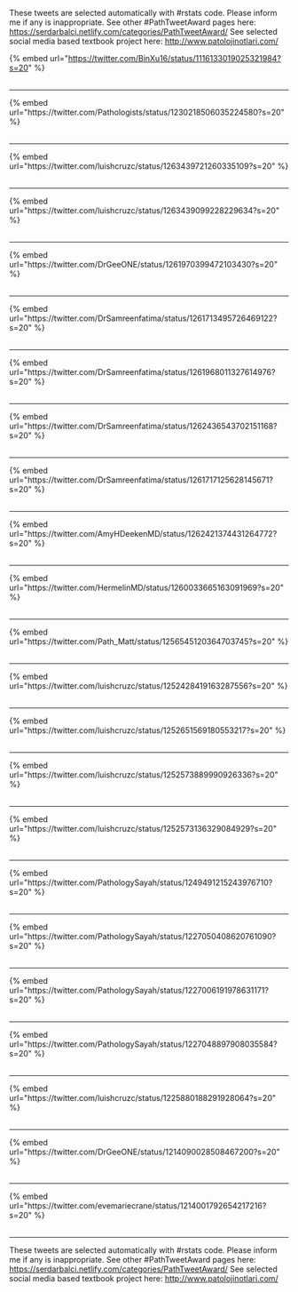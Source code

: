 

These tweets are selected automatically with #rstats code. Please inform me if any is inappropriate.
See other #PathTweetAward pages here: https://serdarbalci.netlify.com/categories/PathTweetAward/ 
See selected social media based textbook project here: http://www.patolojinotlari.com/

{% embed url="https://twitter.com/BinXu16/status/1116133019025321984?s=20" %}<br>
<br>
<hr>
{% embed url="https://twitter.com/Pathologists/status/1230218506035224580?s=20" %}<br>
<br>
<hr>
{% embed url="https://twitter.com/luishcruzc/status/1263439721260335109?s=20" %}<br>
<br>
<hr>
{% embed url="https://twitter.com/luishcruzc/status/1263439099228229634?s=20" %}<br>
<br>
<hr>
{% embed url="https://twitter.com/DrGeeONE/status/1261970399472103430?s=20" %}<br>
<br>
<hr>
{% embed url="https://twitter.com/DrSamreenfatima/status/1261713495726469122?s=20" %}<br>
<br>
<hr>
{% embed url="https://twitter.com/DrSamreenfatima/status/1261968011327614976?s=20" %}<br>
<br>
<hr>
{% embed url="https://twitter.com/DrSamreenfatima/status/1262436543702151168?s=20" %}<br>
<br>
<hr>
{% embed url="https://twitter.com/DrSamreenfatima/status/1261717125628145671?s=20" %}<br>
<br>
<hr>
{% embed url="https://twitter.com/AmyHDeekenMD/status/1262421374431264772?s=20" %}<br>
<br>
<hr>
{% embed url="https://twitter.com/HermelinMD/status/1260033665163091969?s=20" %}<br>
<br>
<hr>
{% embed url="https://twitter.com/Path_Matt/status/1256545120364703745?s=20" %}<br>
<br>
<hr>
{% embed url="https://twitter.com/luishcruzc/status/1252428419163287556?s=20" %}<br>
<br>
<hr>
{% embed url="https://twitter.com/luishcruzc/status/1252651569180553217?s=20" %}<br>
<br>
<hr>
{% embed url="https://twitter.com/luishcruzc/status/1252573889990926336?s=20" %}<br>
<br>
<hr>
{% embed url="https://twitter.com/luishcruzc/status/1252573136329084929?s=20" %}<br>
<br>
<hr>
{% embed url="https://twitter.com/PathologySayah/status/1249491215243976710?s=20" %}<br>
<br>
<hr>
{% embed url="https://twitter.com/PathologySayah/status/1227050408620761090?s=20" %}<br>
<br>
<hr>
{% embed url="https://twitter.com/PathologySayah/status/1227006191978631171?s=20" %}<br>
<br>
<hr>
{% embed url="https://twitter.com/PathologySayah/status/1227048897908035584?s=20" %}<br>
<br>
<hr>
{% embed url="https://twitter.com/luishcruzc/status/1225880188291928064?s=20" %}<br>
<br>
<hr>
{% embed url="https://twitter.com/DrGeeONE/status/1214090028508467200?s=20" %}<br>
<br>
<hr>
{% embed url="https://twitter.com/evemariecrane/status/1214001792654217216?s=20" %}<br>
<br>
<hr>


These tweets are selected automatically with #rstats code. Please inform me if any is inappropriate.
See other #PathTweetAward pages here: https://serdarbalci.netlify.com/categories/PathTweetAward/ 
See selected social media based textbook project here: http://www.patolojinotlari.com/
